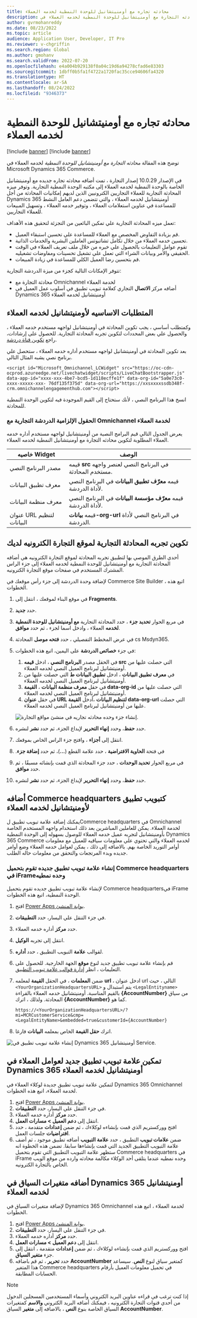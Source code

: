 ```yaml
---
title: محادثه تجاره مع أومنيتشانيل للوحدة النمطية لخدمه العملاء
description: توضح هذه المقالة محادثه التجارة مع أومنيتشانيل للوحدة النمطية لخدمه العملاء في Microsoft Dynamics 365 Commerce
author: gvrmohanreddy
ms.date: 08/23/2022
ms.topic: article
audience: Application User, Developer, IT Pro
ms.reviewer: v-chgriffin
ms.search.region: Global
ms.author: gmohanv
ms.search.validFrom: 2022-07-20
ms.openlocfilehash: e4a004b929138f0a04c19d6a94278cfad6e83303
ms.sourcegitcommit: 1dbff0b5fa1f4722a1720fac35cce94606fa4320
ms.translationtype: HT
ms.contentlocale: ar-SA
ms.lasthandoff: 08/24/2022
ms.locfileid: "9346373"
---
```

# <a name="commerce-chat-with-omnichannel-for-customer-service-module"></a>محادثه تجاره مع أومنيتشانيل للوحدة النمطية لخدمه العملاء

[!include [banner](includes/banner.md)]
[!include [banner](includes/preview-banner.md)]

توضح هذه المقالة *محادثه التجارة مع أومنيتشانيل للوحدة النمطية* لخدمه العملاء في Microsoft Dynamics 365 Commerce.

في الإصدار 10.0.29 إصدار التجارة ، تمت أضافه محادثه تجاره جديده مع أومنيتشانيل الخاصة بالوحدة النمطية لخدمه العملاء إلى مكتبه الوحدة النمطية التجارية. وتوفر ميزه المحادثة التجارية للعملاء التجاريين الكترونيين الذين لديهم إمكانيات المحادثة من أجل Dynamics 365 أومنيتشانيل لخدمه العملاء ، والتي تتضمن دعم العامل النشط للمساعدة في عناوين استعلامات العملاء ، وتوفير خدمه العملاء ، وتسهيل المبيعات للعملاء التجاريين.

تعمل ميزه المحادثة التجارية علي تمكين البائعين من التجزئة لتحقيق هذه الأهداف:

- قم بزيادة التفاوض المخصص مع العملاء للمساعدة علي تحسين استبقاء العميل.
- تحسين خدمه العملاء من خلال تكامل تشاتبوتس العاملين البشرية والخدمات الذاتية.
- تقوم عوامل التعليمات بالحصول علي خبره من خلال ملف تعريف العملاء في الوقت الحقيقي والأمر وبيانات الشراء التي تعمل علي تشغيل تحسينات ومفاوضات تشغيليه.
- قم بتحسين رضا العميل الكلي للمساعدة في زيادة المبيعات.

تتوفر الإمكانات التالية كجزء من ميزة الدردشة التجارية:

- محادثة التجارة مع Omnichannel لخدمة العملاء
- أضافه مركز **الاتصال** التجاري كعلامة تبويب تطبيق في أسلوب عمل العميل في Dynamics 365 أومنيتشانيل لخدمه العملاء

## <a name="prerequisites-for-omnichannel-for-customer-service"></a>المتطلبات الاساسيه لأومنيتشانيل لخدمه العملاء

وكمتطلب أساسي ، يجب تكوين المحادثة في أومنيتشانيل لواجهه مستخدم خدمه العملاء ، والحصول علي بعض المحددات لتكوين تجربه المحادثة التجارية. للحصول على إرشادات، راجع [تكوين قناة دردشة](/dynamics365/customer-service/set-up-chat-widget).

بعد تكوين المحادثة في أومنيتشانيل لواجهه مستخدم أداره خدمه العملاء ، ستحصل علي برنامج نصي يشبه المثال التالي.

`<script id="Microsoft_Omnichannel_LCWidget" src="https://oc-cdn-ocprod.azureedge.net/livechatwidget/scripts/LiveChatBootstrapper.js" data-app-id="xxxx-xxx-4be7-bcd5-1d118ecffe1f" data-org-id="5a0e73c0-xxxx-xxxxx-xxx- 76df135f375d" data-org-url="https://xxsxxxxssdb348f-crm.omnichannelengagementhub.com"></script>`

انسخ هذا البرنامج النصي ، لأنك ستحتاج إلى القيم الموجودة فيه لتكوين الوحدة النمطية للمحادثة.

### <a name="commerce-chat-with-omnichannel-for-customer-service-mandatory-fields"></a>الحقول الإلزامية الدردشة التجارية مع Omnichannel لخدمة العملاء

يعرض الجدول التالي قيم البرامج النصية من أومنيتشانيل لواجهه مستخدم أداره خدمه العملاء المطلوبة لتكوين محادثه التجارة مع أومنيتشانيل النمطية لخدمه العملاء.

| خاصيه Widget | ‏‏الوصف‬ |
| ------------- |--------------|
| مصدر البرنامج النصي | قيمه **src** في البرنامج النصي لعنصر واجهه مستخدم المحادثة. |
| معرف تطبيق البيانات | قيمه **معرّف تطبيق البيانات** في البرنامج النصي لأداة الدردشة. |
| معرف منظمة البيانات | قيمه **معرّف مؤسسة البيانات** في البرنامج النصي لأداة الدردشة. |
| عنوان URL لتنظيم البيانات | قيمه **بيانات-org-url** في البرنامج النصي لأداة الدردشة. |

## <a name="configure-the-commerce-chat-experience-for-your-e-commerce-site"></a>تكوين تجربه المحادثة التجارية لموقع التجارة الكترونيه لديك

أحدي الطرق الموصي بها لتطبيق تجربه المحادثة لموقع التجارة الكترونيه هي أضافه المحادثة التجارية مع أومنيتشانيل للوحدة النمطية لخدمه العملاء إلى جزء الراس المشترك المستخدم في صفحات موقع التجارة الكترونيه.

لإضافة وحدة الدردشة إلى جزء رأس موقعك في Commerce Site Builder ، اتبع هذه الخطوات.

1. في موقع البناء لموقعك ، انتقل إلى **Fragments**.
1. حدد **جديد**.
1. في مربع الحوار **تحديد جزء** ، حدد المحادثة التجارية **مع أومنيتشانيل للوحدة النمطية لخدمه** العملاء ، وادخل اسما لجزء ، ثم حدد **موافق**.
1. في عرض المخطط التفصيلي ، حدد **فتحه موصل** المحادثة cs Msdyn365.
1. في جزء **خصائص الدردشة** على اليمين، اتبع هذه الخطوات:

    1. في الحقل مصدر **البرنامج النصي** ، ادخل **قيمه src** التي حصلت عليها من أومنيتشانيل لبرنامج العميل النصي لخدمه العملاء.
    1. في **معرف تطبيق البيانات** ، ادخل **تطبيق البيانات ط** التي حصلت عليها من أومنيتشانيل لبرنامج العميل النصي لخدمه العملاء.
    1. في حقل **معرف منظمة البيانات** ، **القيمة data-org-id** التي حصلت عليها من أومنيتشانيل لبرنامج العميل النصي لخدمه العملاء.
    1. في حقل **عنوان URL لتنظيم البيانات** ،أدخل **القيمة data-org-url** التي حصلت عليها من أومنيتشانيل لبرنامج العميل النصي لخدمه العملاء.

    ![إنشاء جزء وحده محادثه تجاريه في منشئ مواقع التجارة.](media/Commerce-chat-creating-new-fragment.png)

1. حدد **حفظ**، وحدد **إنهاء التحرير** لإيداع الجزء، ثم حدد **نشر** لنشره.
1. انتقل إلى **أجزاء** ، وافتح جزء الراس الخاص بموقعك.
1. في فتحة **الحاوية الافتراضية‬‬‏‫** ، حدد علامة القطع (**...**)، ثم حدد **إضافة جزء**.
1. في مربع الحوار **تحديد الوحدات** ، حدد جزء المحادثة الذي قمت بإنشائه مسبقًا ، ثم حدد **موافق**.
1. حدد **حفظ**، وحدد **إنهاء التحرير** لإيداع الجزء، ثم حدد **نشر** لنشره.

## <a name="add-commerce-headquarters-as-an-application-tab-for-omnichannel-for-customer-service"></a>أضافه Commerce headquarters كتبويب تطبيق لأومنيتشانيل لخدمه العملاء

يمكنك إضافة علامة تبويب تطبيق لCommerce headquarters في Omnichannel لخدمة العملاء. يمكن للعاملين المباشرين بعد ذلك استخدام واجهه المستخدم الخاصة بأومنيتشانيل لتجربه عميل خدمه العملاء للوصول بسهوله إلى الوحدة النمطية Dynamics 365 Commerce لخدمه العملاء والتي تحتوي علي معلومات سياقيه للعميل مع معلومات أوامر التوريد الخاصة بهم. بالاضافه إلى ذلك ، يمكن لعوامل خدمه العملاء وضع أوامر جديده وبدء المرتجعات والتحقق من معلومات حاله الطلب.

### <a name="create-a-new-application-tab-that-loads-commerce-headquarters-in-an-iframe-module"></a>إنشاء علامة تبويب تطبيق جديده تقوم بتحميل Commerce headquarters في iFrameوحده نمطيه 

لإنشاء علامة تبويب تطبيق جديده تقوم بتحميل Commerce headquartersفي iFrame الوحدة النمطية، اتبع هذه الخطوات.

1. افتح [Power Apps بوابة المنشئ](https://make.powerapps.com).
1. في جزء التنقل علي اليسار، حدد **التطبيقات**.
1. حدد **مركز** أداره خدمه العملاء.
1. انتقل إلى تجربه **الوكيل**.
1. لقوالب **علامة** التبويب التطبيق ، حدد **أداره**.
1. قم بإنشاء علامة تبويب تطبيق جديد لنوع **موقع** الجهة الخارجية. للحصول على التعليمات ، انظر [إدارة قوالب علامة تبويب التطبيق](/dynamics365/app-profile-manager/application-tab-templates?tabs=customerserviceadmincenter).
1. ضمن **المعلمات** ، في الحقل **القيمة** لمعلمه **url** ، ادخل عنوان url التالي ، حيث `<YourOrganizationHeadquartersURL>` يتم استبدال و `<LegalEntityname>` بالقيم المناسبة. أومنيتشانيل خدمه العملاء بالقراءة **{AccountNumber}** من سياق المحادثة. ولذلك ، اترك **{AccountNumber}** كما هو.

    `https://<YourOrganizationHeadquartersURL>/?mi=MCRCustomerService&cmp=<LegalEntityName>&embedded=true&customerId={AccountNumber}`

1. اترك **حقل القيمة** الخاص بمعلمه **البيانات** فارغا.

![إنشاء علامة تبويب تطبيق في Dynamics 365 أومنيتشانيل Service.](media/OC-CS-Admin-Application-Tab-Parameters.png)

## <a name="enable-a-new-application-tab-for-customer-agents-in-dynamics-365-omnichannel-for-customer-service"></a>تمكين علامة تبويب تطبيق جديد لعوامل العملاء في Dynamics 365 أومنيتشانيل لخدمه العملاء

لتمكين علامة تبويب تطبيق جديدة لوكلاء العملاء في Dynamics 365 Omnichannel لخدمة العملاء، اتبع هذه الخطوات.
    
1. افتح [Power Apps بوابة المنشئ](https://make.powerapps.com).
1. في جزء التنقل علي اليسار، حدد **التطبيقات**.
1. حدد **مركز** أداره خدمه العملاء.
1. انتقل إلى **دعم العميل \> مسارات العمل**.
1. افتح ووركستريم الذي قمت بإنشاءه لوكلاءك ، ثم ضمن **إعدادات** متقدمة ، حدد **افتراضيات** جلسات العمل.
1. ضمن **علامات تبويب** التطبيق ، حدد **علامة التبويب** أضافه تطبيق موجود ، ثم أضف علامة التبويب التطبيق الجديد التي قمت بإنشاءها سابقا. تضمن هذه الخطوة انه ستظهر علامة التبويب التطبيق التي تقوم بتحميل Commerce headquarters في iFrame وحده نمطيه عندما يتلقى أحد الوكلاء مكالمة محادثه وارده من موقع الويب الخاص بالتجارة الكترونيه.

## <a name="add-context-variables-in-dynamics-365-omnichannel-for-customer-service"></a>أضافه متغيرات السياق في Dynamics 365 أومنيتشانيل لخدمه العملاء

لإضافة متغيرات السياق في Dynamics 365 Omnichannel لخدمة العملاء ، اتبع هذه الخطوات.

1. افتح [Power Apps بوابة المنشئ](https://make.powerapps.com).
1. في جزء التنقل علي اليسار، حدد **التطبيقات**.
1. حدد **مركز** أداره خدمه العملاء.
1. انتقل إلى **دعم العميل \> مسارات العمل**.
1. افتح ووركستريم الذي قمت بإنشاءه لوكلاءك ، ثم ضمن **إعدادات** متقدمة ، انتقل إلى جزء **متغير السياق**.
1. حدد **تحرير** ، ثم قم باضافه **AccountNumber** كمتغير سياق لنوع **النص**. سيساعد هذا المتغير Commerce headquarters في تحميل معلومات العميل بأرقام الحسابات المطابقة.

> [!NOTE]
> إذا كنت ترغب في قراءه عناوين البريد الكتروني وأسماء المستخدمين المسجلين الدخول من أحدي قنوات التجارة الكترونيه ، فيمكنك أضافه البريد الكتروني **والاسم** كمتغيرات السياق الخاصة بنوع **النص** ، بالاضافه إلى **متغير** السياق **AccountNumber**.
